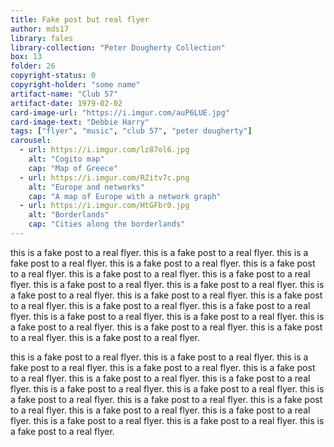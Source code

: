 ```yaml
---
title: Fake post but real flyer
author: mds17
library: fales
library-collection: "Peter Dougherty Collection"
box: 13
folder: 26
copyright-status: 0
copyright-holder: "some name"
artifact-name: "Club 57"
artifact-date: 1979-02-02
card-image-url: "https://i.imgur.com/auP6LUE.jpg"
card-image-text: "Debbie Harry"
tags: ["flyer", "music", "club 57", "peter dougherty"]
carousel:
  - url: https://i.imgur.com/lz87ol6.jpg
    alt: "Cogito map" 
    cap: "Map of Greece"
  - url: https://i.imgur.com/RZitv7c.png
    alt: "Europe and networks"
    cap: "A map of Europe with a network graph"
  - url: https://i.imgur.com/HtGFbr0.jpg
    alt: "Borderlands"
    cap: "Cities along the borderlands"
---
```


this is a fake post to a real flyer.
this is a fake post to a real flyer.
this is a fake post to a real flyer.
this is a fake post to a real flyer.
this is a fake post to a real flyer.
this is a fake post to a real flyer.
this is a fake post to a real flyer.
this is a fake post to a real flyer.
this is a fake post to a real flyer.
this is a fake post to a real flyer.
this is a fake post to a real flyer.
this is a fake post to a real flyer.
this is a fake post to a real flyer.
this is a fake post to a real flyer.
this is a fake post to a real flyer.
this is a fake post to a real flyer.
this is a fake post to a real flyer.
this is a fake post to a real flyer.
this is a fake post to a real flyer.
this is a fake post to a real flyer.

this is a fake post to a real flyer.
this is a fake post to a real flyer.
this is a fake post to a real flyer.
this is a fake post to a real flyer.
this is a fake post to a real flyer.
this is a fake post to a real flyer.
this is a fake post to a real flyer.
this is a fake post to a real flyer.
this is a fake post to a real flyer.
this is a fake post to a real flyer.
this is a fake post to a real flyer.
this is a fake post to a real flyer.
this is a fake post to a real flyer.
this is a fake post to a real flyer.
this is a fake post to a real flyer.
this is a fake post to a real flyer.
this is a fake post to a real flyer.


